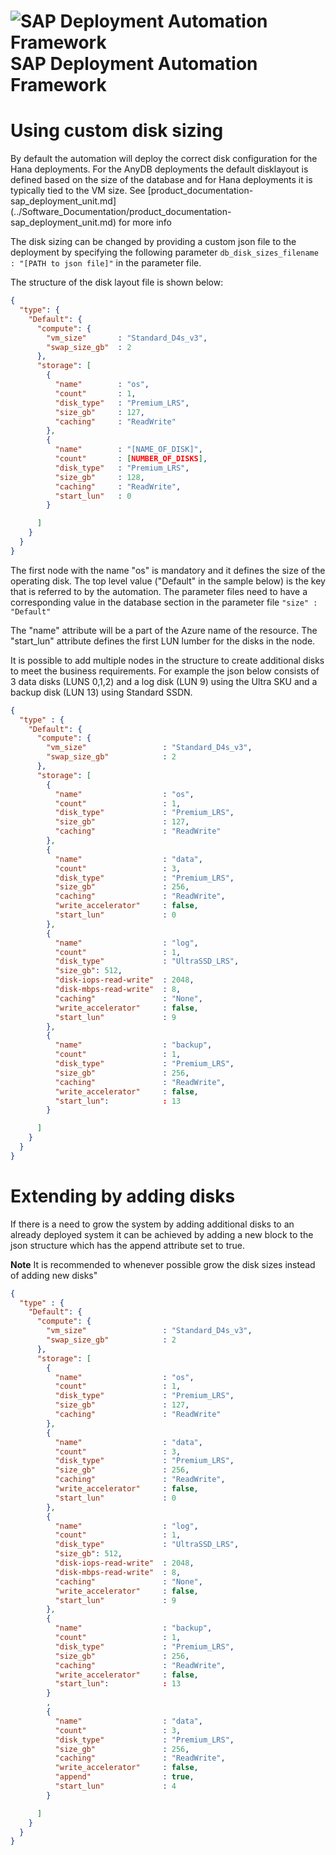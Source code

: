 # ![SAP Deployment Automation Framework](../assets/images/UnicornSAPBlack64x64.png)**SAP Deployment Automation Framework** #

# Using custom disk sizing #

By default the automation will deploy the correct disk configuration for the Hana deployments. For the AnyDB deployments the default disklayout is defined based on the size of the database and for Hana deployments it is typically tied to the VM size. See [product_documentation-sap_deployment_unit.md] (../Software_Documentation/product_documentation-sap_deployment_unit.md) for more info

The disk sizing can be changed by providing a custom json file to the deployment by specifying the following parameter ```db_disk_sizes_filename : "[PATH to json file]"``` in the parameter file.

The structure of the disk layout file is shown below:

```json
{
  "type": {
    "Default": {
      "compute": {
        "vm_size"       : "Standard_D4s_v3",
        "swap_size_gb"  : 2
      },
      "storage": [
        {
          "name"        : "os",
          "count"       : 1,
          "disk_type"   : "Premium_LRS",
          "size_gb"     : 127,
          "caching"     : "ReadWrite"
        },
        {
          "name"        : "[NAME_OF_DISK]",
          "count"       : [NUMBER_OF_DISKS],
          "disk_type"   : "Premium_LRS",
          "size_gb"     : 128,
          "caching"     : "ReadWrite",
          "start_lun"   : 0 
        }

      ]
    }
  }
}
```

The first node with the name "os" is mandatory and it defines the size of the operating disk. The top level value ("Default" in the sample below) is the key that is referred to by the automation. The parameter files need to have a corresponding value in the database section in the parameter file ```"size" : "Default"```

The "name" attribute will be a part of the Azure name of the resource. 
The "start_lun" attribute defines the first LUN lumber for the disks in the node.

It is possible to add multiple nodes in the structure to create additional disks to meet the business requirements. For example the json below consists of 3 data disks (LUNS 0,1,2) and a log disk (LUN 9) using the Ultra SKU and a backup disk (LUN 13) using Standard SSDN.

```json
{
  "type" : {
    "Default": {
      "compute": {
        "vm_size"                 : "Standard_D4s_v3",
        "swap_size_gb"            : 2
      },
      "storage": [
        {
          "name"                  : "os",
          "count"                 : 1,
          "disk_type"             : "Premium_LRS",
          "size_gb"               : 127,
          "caching"               : "ReadWrite"
        },
        {
          "name"                  : "data",
          "count"                 : 3,
          "disk_type"             : "Premium_LRS",
          "size_gb"               : 256,
          "caching"               : "ReadWrite",
          "write_accelerator"     : false,
          "start_lun"             : 0
        },
        {
          "name"                  : "log",
          "count"                 : 1,
          "disk_type"             : "UltraSSD_LRS",
          "size_gb": 512,
          "disk-iops-read-write"  : 2048,
          "disk-mbps-read-write"  : 8,
          "caching"               : "None",
          "write_accelerator"     : false,
          "start_lun"             : 9
        },
        {
          "name"                  : "backup",
          "count"                 : 1,
          "disk_type"             : "Premium_LRS",
          "size_gb"               : 256,
          "caching"               : "ReadWrite",
          "write_accelerator"     : false,
          "start_lun":            : 13
        }

      ]
    }
  }
}
```

# Extending by adding disks #

If there is a need to grow the system by adding additional disks to an already deployed system it can be achieved by adding a new block to the json structure which has the append attribute set to true.

**Note** It is recommended to whenever possible grow the disk sizes instead of adding new disks"


```json
{
  "type" : {
    "Default": {
      "compute": {
        "vm_size"                 : "Standard_D4s_v3",
        "swap_size_gb"            : 2
      },
      "storage": [
        {
          "name"                  : "os",
          "count"                 : 1,
          "disk_type"             : "Premium_LRS",
          "size_gb"               : 127,
          "caching"               : "ReadWrite"
        },
        {
          "name"                  : "data",
          "count"                 : 3,
          "disk_type"             : "Premium_LRS",
          "size_gb"               : 256,
          "caching"               : "ReadWrite",
          "write_accelerator"     : false,
          "start_lun"             : 0
        },
        {
          "name"                  : "log",
          "count"                 : 1,
          "disk_type"             : "UltraSSD_LRS",
          "size_gb": 512,
          "disk-iops-read-write"  : 2048,
          "disk-mbps-read-write"  : 8,
          "caching"               : "None",
          "write_accelerator"     : false,
          "start_lun"             : 9
        },
        {
          "name"                  : "backup",
          "count"                 : 1,
          "disk_type"             : "Premium_LRS",
          "size_gb"               : 256,
          "caching"               : "ReadWrite",
          "write_accelerator"     : false,
          "start_lun":            : 13
        }
        ,
        {
          "name"                  : "data",
          "count"                 : 3,
          "disk_type"             : "Premium_LRS",
          "size_gb"               : 256,
          "caching"               : "ReadWrite",
          "write_accelerator"     : false,
          "append"                : true,
          "start_lun"             : 4
        }

      ]
    }
  }
}
```